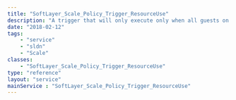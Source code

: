 ```yaml
---
title: "SoftLayer_Scale_Policy_Trigger_ResourceUse"
description: "A trigger that will only execute only when all guests on the group (both static and member) satisfy certain resource watches. "
date: "2018-02-12"
tags:
    - "service"
    - "sldn"
    - "Scale"
classes:
    - "SoftLayer_Scale_Policy_Trigger_ResourceUse"
type: "reference"
layout: "service"
mainService : "SoftLayer_Scale_Policy_Trigger_ResourceUse"
---
```

